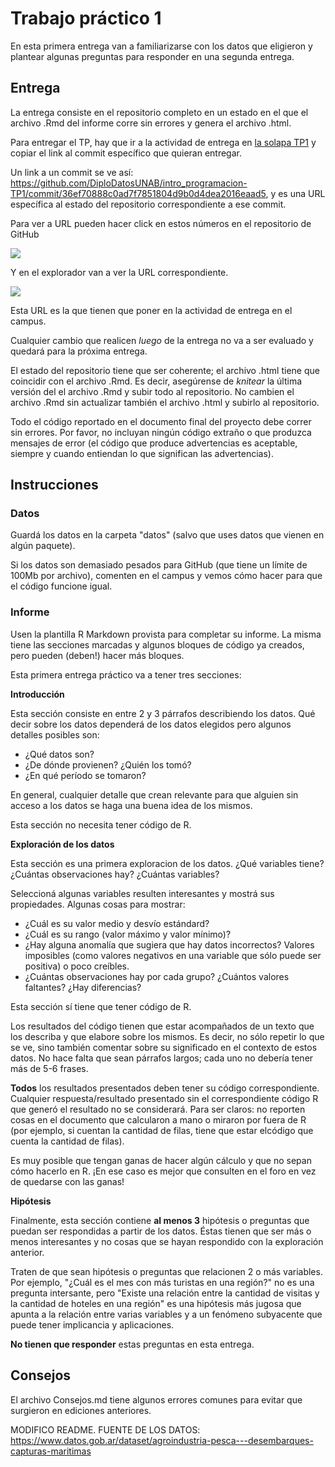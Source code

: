 # Trabajo práctico 1

En esta primera entrega van a familiarizarse con los datos que eligieron y plantear algunas preguntas para responder en una segunda entrega.

## Entrega

La entrega consiste en el repositorio completo en un estado en el que el archivo .Rmd del informe corre sin errores y genera el archivo .html.

Para entregar el TP, hay que ir a la actividad de entrega en [la solapa TP1](https://campus.unab.edu.ar/course/view.php?id=553&section=5#tabs-tree-start) y copiar el link al commit específico que quieran entregar.

Un link a un commit se ve así: <https://github.com/DiploDatosUNAB/intro_programacion-TP1/commit/36ef70888c0ad7f7851804d9b0d4dea2016eaad5>, y es una URL específica al estado del repositorio correspondiente a ese commit.

Para ver a URL pueden hacer click en estos números en el repositorio de GitHub

![](https://i.imgur.com/irgSUf4.png)

Y en el explorador van a ver la URL correspondiente.

![](https://i.imgur.com/w44Honh.png)

Esta URL es la que tienen que poner en la actividad de entrega en el campus.

Cualquier cambio que realicen *luego* de la entrega no va a ser evaluado y quedará para la próxima entrega.

El estado del repositorio tiene que ser coherente; el archivo .html tiene que coincidir con el archivo .Rmd.
Es decir, asegúrense de *knitear* la última versión del el archivo .Rmd y subir todo al repositorio.
No cambien el archivo .Rmd sin actualizar también el archivo .html y subirlo al repositorio.

Todo el código reportado en el documento final del proyecto debe correr sin errores.
Por favor, no incluyan ningún código extraño o que produzca mensajes de error (el código que produce advertencias es aceptable, siempre y cuando entiendan lo que significan las advertencias).

## Instrucciones

### Datos

Guardá los datos en la carpeta "datos" (salvo que uses datos que vienen en algún paquete).

Si los datos son demasiado pesados para GitHub (que tiene un límite de 100Mb por archivo), comenten en el campus y vemos cómo hacer para que el código funcione igual.

### Informe

Usen la plantilla R Markdown provista para completar su informe.
La misma tiene las secciones marcadas y algunos bloques de código ya creados, pero pueden (deben!) hacer más bloques.

Esta primera entrega práctico va a tener tres secciones:

**Introducción**

Esta sección consiste en entre 2 y 3 párrafos describiendo los datos.
Qué decir sobre los datos dependerá de los datos elegidos pero algunos detalles posibles son:

-   ¿Qué datos son?
-   ¿De dónde provienen? ¿Quién los tomó?
-   ¿En qué período se tomaron?

En general, cualquier detalle que crean relevante para que alguien sin acceso a los datos se haga una buena idea de los mismos.

Esta sección no necesita tener código de R.

**Exploración de los datos**

Esta sección es una primera exploracion de los datos.
¿Qué variables tiene?
¿Cuántas observaciones hay?
¿Cuántas variables?

Seleccioná algunas variables resulten interesantes y mostrá sus propiedades.
Algunas cosas para mostrar:

-   ¿Cuál es su valor medio y desvío estándard?
-   ¿Cuál es su rango (valor máximo y valor mínimo)?
-   ¿Hay alguna anomalía que sugiera que hay datos incorrectos? Valores imposibles (como valores negativos en una variable que sólo puede ser positiva) o poco creíbles.
-   ¿Cuántas observaciones hay por cada grupo? ¿Cuántos valores faltantes? ¿Hay diferencias?

Esta sección sí tiene que tener código de R.

Los resultados del código tienen que estar acompañados de un texto que los describa y que elabore sobre los mismos.
Es decir, no sólo repetir lo que se ve, sino también comentar sobre su significado en el contexto de estos datos.
No hace falta que sean párrafos largos; cada uno no debería tener más de 5-6 frases.

**Todos** los resultados presentados deben tener su código correspondiente.
Cualquier respuesta/resultado presentado sin el correspondiente código R que generó el resultado no se considerará.
Para ser claros: no reporten cosas en el documento que calcularon a mano o miraron por fuera de R (por ejemplo, si cuentan la cantidad de filas, tiene que estar elcódigo que cuenta la cantidad de filas).

Es muy posible que tengan ganas de hacer algún cálculo y que no sepan cómo hacerlo en R.
¡En ese caso es mejor que consulten en el foro en vez de quedarse con las ganas!

**Hipótesis**

Finalmente, esta sección contiene **al menos 3** hipótesis o preguntas que puedan ser respondidas a partir de los datos.
Éstas tienen que ser más o menos interesantes y no cosas que se hayan respondido con la exploración anterior.

Traten de que sean hipótesis o preguntas que relacionen 2 o más variables.
Por ejemplo, "¿Cuál es el mes con más turistas en una región?" no es una pregunta intersante, pero "Existe una relación entre la cantidad de visitas y la cantidad de hoteles en una región" es una hipótesis más jugosa que apunta a la relación entre varias variables y a un fenómeno subyacente que puede tener implicancia y aplicaciones.

**No tienen que responder** estas preguntas en esta entrega.

## Consejos

El archivo Consejos.md tiene algunos errores comunes para evitar que surgieron en ediciones anteriores.


MODIFICO README.
FUENTE DE LOS DATOS: 
https://www.datos.gob.ar/dataset/agroindustria-pesca---desembarques-capturas-maritimas
